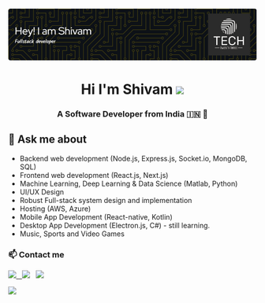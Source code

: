 [![](https://github.com/slycadelic/slycadelic/blob/21b755bc92a3979fa352318ea1be1acb602b8187/github-header-image.png)](https://www.tech23gaming.com/)
<h1 align="center">Hi I'm Shivam <img src="https://github.com/blackcater/blackcater/raw/main/images/Hi.gif" height="32" /></h1>
<h3 align="center">A Software Developer from India 🇮🇳 🧿</h3>

## 💬 Ask me about
- Backend web development (Node.js, Express.js, Socket.io, MongoDB, SQL)
- Frontend web development (React.js, Next.js)
- Machine Learning, Deep Learning & Data Science (Matlab, Python)
- UI/UX Design
- Robust Full-stack system design and implementation
- Hosting (AWS, Azure)
- Mobile App Development (React-native, Kotlin)
- Desktop App Development (Electron.js, C#) - still learning.
- Music, Sports and Video Games 

### 📫 Contact me
<a href="mailto:slypatel@gmail.com"> <img src="https://img.icons8.com/fluent/48/000000/gmail.png" width="3.5%"/> &nbsp; [<img src="https://img.icons8.com/color/48/000000/twitter.png" width="3.5%"/>](https://twitter.com/sp__1991) &nbsp; [<img src="https://img.icons8.com/color/48/000000/linkedin.png" width="3.5%"/>](https://www.linkedin.com/in/spatel04/)

![](https://komarev.com/ghpvc/?username=slycadelic&color=ff4500)
